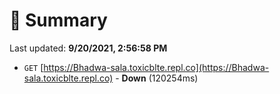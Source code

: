 # 📖 Summary
Last updated: **9/20/2021, 2:56:58 PM**

- `GET` [https://Bhadwa-sala.toxicblte.repl.co](https://Bhadwa-sala.toxicblte.repl.co) - **Down** (120254ms)
